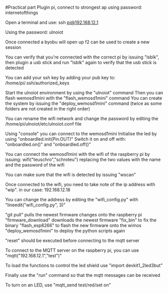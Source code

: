 #Practical part
Plugin pi, connect to strongest ap using password: internetofthings

Open a terminal and use:
ssh pi@192.168.12.1

Using the password: ulnoiot

Once connected a byobu will open up
f2 can be used to create a new session

You can verify that you're connected with the correct pi by issuing "lsblk", then plugin a usb stick and run "lsblk" again to verify that the usb stick is detected

You can add your ssh key by adding your pub key to: /home/pi/.ssh/authorized_keys

Start the ulnoiot environment by using the "ulnoiot" command
Then you can flash wemosd1mini with the "flash_wemosd1mini" command
You can create the system by issuing the "deploy_wemosd1mini" command (twice as some folders are not created in the right order)

You can rename the wifi network and change the password by editing the /home/pi/ulnoiot/etc/ulnoiot.conf file

Using "console" you can connect to the wemosd1mini
Initialise the led by using "onboardled.init(Pin.OUT)"
Switch it on and off with: "onboardled.on()" and "onboardled.off()"

You can connect the wemosd1mini with the wifi of the raspberry pi by issuing:
wifi("teuschro","schroteu") replacing the two values with the name and the password of the wifi

You can make sure that the wifi is detected by issuing "wscan"

Once connected to the wifi, you need to take note of the ip address with "wip".
in our case: 192.168.12.18

You can change the address by editing the "wifi_config.py" with "lineedit("wifi_config.py", 3)"

"git pull" pulls the newest firmware changes onto the raspberry pi
"firmware_download" downloads the newest firmware
"fix_bin" to fix the binary
"flash_esp8266" to flash the new firmware onto the wimos
"deploy_wemosd1mini" to deploy the python scripts again

"reset" should be executed before connecting to the mqtt server

To connect to the MQTT server on the raspberry pi, you can use "mqtt("192.168.12.1","test")"

To load the functions to control the led shield use "import devkit1_2led3but"

Finally use the "run" command so that the mqtt messages can be received

To turn on an LED, use "mqtt_send test/red/set on"
